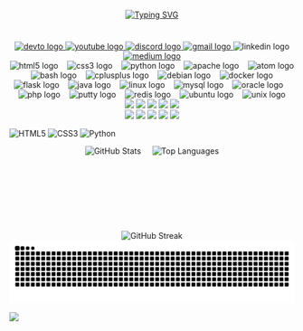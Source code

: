 <br clear="both">
<div align="center">
<a href="https://git.io/typing-svg"><img src="https://readme-typing-svg.demolab.com?font=Fira+Code&size=18&pause=1000&color=778BA5&width=435&lines=%F0%9F%91%8B+Hi+there+%F0%9F%91%80+I%E2%80%99m+a+Security+Researcher;Welcome+to+my+world+%F0%9F%91%88(%E2%8C%92%E2%96%BD%E2%8C%92)%F0%9F%91%89..." alt="Typing SVG" /></a>
</div>

<h1 align="center"></h1>


<div align="center">
  <a href="https://dev.to/@0xcrax" target="_blank">
    <img src="https://img.shields.io/static/v1?message=dev.to&logo=dev.to&label=&color=0A0A0A&logoColor=white&labelColor=&style=for-the-badge" height="23" alt="devto logo"  />
  </a>
  <a href="https://www.youtube.com/@0xcrax" target="_blank">
    <img src="https://img.shields.io/static/v1?message=Youtube&logo=youtube&label=&color=FF0000&logoColor=white&labelColor=&style=for-the-badge" height="22" alt="youtube logo"  />
  </a>
  <a href="https://discord.com/users/1208475631554396183" target="_blank">
    <img src="https://img.shields.io/static/v1?message=Discord&logo=discord&label=&color=7289DA&logoColor=white&labelColor=&style=for-the-badge" height="22" alt="discord logo"  />
  </a>
  <a href="crackerzeroone@gmail.com" target="_blank">
    <img src="https://img.shields.io/static/v1?message=Gmail&logo=gmail&label=&color=D14836&logoColor=white&labelColor=&style=for-the-badge" height="22" alt="gmail logo"  />
  </a>
  <img src="https://img.shields.io/static/v1?message=LinkedIn&logo=linkedin&label=&color=0077B5&logoColor=white&labelColor=&style=for-the-badge" height="22" alt="linkedin logo"  />
  <a href="https://medium.com/@0xcarx" target="_blank">
    <img src="https://img.shields.io/static/v1?message=Medium&logo=medium&label=&color=12100E&logoColor=white&labelColor=&style=for-the-badge" height="23" alt="medium logo"  />
  </a>
</div>


<div align="center">

  <img src="https://cdn.jsdelivr.net/gh/devicons/devicon/icons/html5/html5-original.svg" height="30" alt="html5 logo" />
  &nbsp;&nbsp;
  <img src="https://cdn.jsdelivr.net/gh/devicons/devicon/icons/css3/css3-original.svg" height="30" alt="css3 logo" />
  &nbsp;&nbsp;
  <img src="https://cdn.jsdelivr.net/gh/devicons/devicon/icons/python/python-original.svg" height="30" alt="python logo" />
  &nbsp;&nbsp;
  <img src="https://cdn.jsdelivr.net/gh/devicons/devicon/icons/apache/apache-original.svg" height="30" alt="apache logo" />
  &nbsp;&nbsp;
  <img src="https://cdn.jsdelivr.net/gh/devicons/devicon/icons/atom/atom-original.svg" height="30" alt="atom logo" />
  &nbsp;&nbsp;
  <img src="https://cdn.jsdelivr.net/gh/devicons/devicon/icons/bash/bash-original.svg" height="30" alt="bash logo" />
  &nbsp;&nbsp;
  <img src="https://cdn.jsdelivr.net/gh/devicons/devicon/icons/cplusplus/cplusplus-original.svg" height="30" alt="cplusplus logo" />
  &nbsp;&nbsp;
  <img src="https://cdn.jsdelivr.net/gh/devicons/devicon/icons/debian/debian-original.svg" height="30" alt="debian logo" />
  &nbsp;&nbsp;
  <img src="https://cdn.jsdelivr.net/gh/devicons/devicon/icons/docker/docker-original.svg" height="30" alt="docker logo" />
  &nbsp;&nbsp;
  <img src="https://cdn.jsdelivr.net/gh/devicons/devicon/icons/flask/flask-original.svg" height="30" alt="flask logo" />
  &nbsp;&nbsp;
  <img src="https://cdn.jsdelivr.net/gh/devicons/devicon/icons/java/java-original.svg" height="30" alt="java logo" />
  &nbsp;&nbsp;
  <img src="https://cdn.jsdelivr.net/gh/devicons/devicon/icons/linux/linux-original.svg" height="30" alt="linux logo" />
  &nbsp;&nbsp;
  <img src="https://cdn.jsdelivr.net/gh/devicons/devicon/icons/mysql/mysql-original.svg" height="30" alt="mysql logo" />
  &nbsp;&nbsp;
  <img src="https://cdn.jsdelivr.net/gh/devicons/devicon/icons/oracle/oracle-original.svg" height="30" alt="oracle logo" />
  &nbsp;&nbsp;
  <img src="https://cdn.jsdelivr.net/gh/devicons/devicon/icons/php/php-original.svg" height="30" alt="php logo" />
  &nbsp;&nbsp;
  <img src="https://cdn.jsdelivr.net/gh/devicons/devicon/icons/putty/putty-original.svg" height="30" alt="putty logo" />
  &nbsp;&nbsp;
  <img src="https://cdn.jsdelivr.net/gh/devicons/devicon/icons/redis/redis-original.svg" height="30" alt="redis logo" />
  &nbsp;&nbsp;
  <img src="https://cdn.jsdelivr.net/gh/devicons/devicon/icons/ubuntu/ubuntu-plain.svg" height="30" alt="ubuntu logo" />
  &nbsp;&nbsp;
  <img src="https://cdn.jsdelivr.net/gh/devicons/devicon/icons/unix/unix-original.svg" height="30" alt="unix logo" />

</div>

<div align="center">
  <img src="https://cdn.jsdelivr.net/gh/devicons/devicon/icons/html5/html5-original.svg" height="30"/>
  <img src="https://cdn.jsdelivr.net/gh/devicons/devicon/icons/css3/css3-original.svg" height="30"/>
  <img src="https://cdn.jsdelivr.net/gh/devicons/devicon/icons/python/python-original.svg" height="30"/>
  <img src="https://cdn.jsdelivr.net/gh/devicons/devicon/icons/apache/apache-original.svg" height="30"/>
  <img src="https://cdn.jsdelivr.net/gh/devicons/devicon/icons/atom/atom-original.svg" height="30"/>
</div>

<div align="center">
  <img src="https://cdn.jsdelivr.net/gh/devicons/devicon/icons/bash/bash-original.svg" height="30"/>
  <img src="https://cdn.jsdelivr.net/gh/devicons/devicon/icons/cplusplus/cplusplus-original.svg" height="30"/>
  <img src="https://cdn.jsdelivr.net/gh/devicons/devicon/icons/debian/debian-original.svg" height="30"/>
  <img src="https://cdn.jsdelivr.net/gh/devicons/devicon/icons/docker/docker-original.svg" height="30"/>
  <img src="https://cdn.jsdelivr.net/gh/devicons/devicon/icons/flask/flask-original.svg" height="30"/>
</div>

![HTML5](https://img.shields.io/badge/-HTML5-E34F26?logo=html5&logoColor=white)
![CSS3](https://img.shields.io/badge/-CSS3-1572B6?logo=css3&logoColor=white)
![Python](https://img.shields.io/badge/-Python-3776AB?logo=python&logoColor=white)





<div align="center" style="display: flex; justify-content: center; gap: 20px; flex-wrap: wrap;">
  <img src="https://github-readme-stats.vercel.app/api?username=0xcrax&show_icons=true&theme=shadow_blue&hide_border=true&bg_color=00000000" alt="GitHub Stats" height="150"/>
  <img src="https://github-readme-stats.vercel.app/api/top-langs/?username=0xcrax&layout=compact&theme=shadow_blue&hide_border=true&bg_color=00000000" alt="Top Languages" height="150"/>
</div>
<div align="center">
  <img src="https://github-readme-streak-stats.herokuapp.com/?user=0xcrax&theme=shadow_blue&hide_border=true&background=00000000" alt="GitHub Streak" height="150"/>
</div>



<img src="https://raw.githubusercontent.com/0xcrax/0xcrax/output/snake.svg" alt="Snake animation" />

[![](https://visitcount.itsvg.in/api?id=rrrr&label=Profile%20Views&color=8&icon=5&pretty=true)](https://visitcount.itsvg.in)
